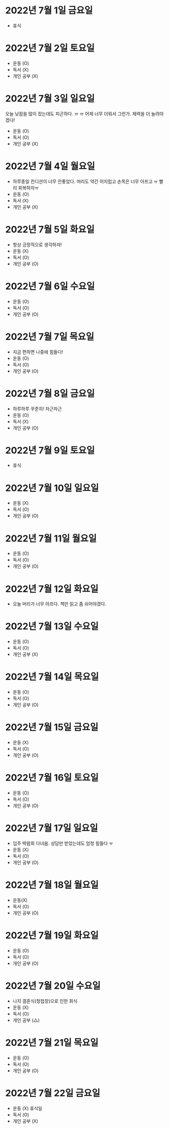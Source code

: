 # 2022년 7월 1일 금요일

- 휴식

# 2022년 7월 2일 토요일

- 운동 (O)
- 독서 (X)
- 개인 공부 (X)

# 2022년 7월 3일 일요일

오늘 낮잠을 많이 잤는데도 피곤하다. ㅠ ㅠ 어제 너무 더워서 그런가.
체력을 더 늘려야겠다!

- 운동 (O)
- 독서 (O)
- 개인 공부 (X)

# 2022년 7월 4일 월요일

- 하루종일 컨디션이 너무 안좋았다. 머리도 약간 어지럽고 손목은 너무 아프고 ㅠ 빨리 회복하자ㅠ
- 운동 (O)
- 독서 (X)
- 개인 공부 (X)

# 2022년 7월 5일 화요일

- 항상 긍정적으로 생각하자!
- 운동 (X)
- 독서 (O)
- 개인 공부 (O)

# 2022년 7월 6일 수요일

- 운동 (O)
- 독서 (O)
- 개인 공부 (O)

# 2022년 7월 7일 목요일

- 지금 편하면 나중에 힘들다!
- 운동 (O)
- 독서 (O)
- 개인 공부 (O)

# 2022년 7월 8일 금요일

- 하루하루 꾸준히! 차근차근
- 운동 (O)
- 독서 (X)
- 개인 공부 (O)

# 2022년 7월 9일 토요일

- 휴식 

# 2022년 7월 10일 일요일 

- 운동 (X)
- 독서 (O)
- 개인 공부 (O)

# 2022년 7월 11일 월요일 

- 운동 (O)
- 독서 (O)
- 개인 공부 (O)

# 2022년 7월 12일 화요일 

- 오늘 머리가 너무 아프다. 책만 읽고 좀 쉬어야겠다.

# 2022년 7월 13일 수요일 

- 운동 (O)
- 독서 (O)
- 개인 공부 (X)

# 2022년 7월 14일 목요일

- 운동 (O)
- 독서 (O)
- 개인 공부 (O)

# 2022년 7월 15일 금요일 

- 운동 (X)
- 독서 (O)
- 개인 공부 (O)

# 2022년 7월 16일 토요일

- 운동 (O)
- 독서 (O)
- 개인 공부 (O)

# 2022년 7월 17일 일요일 

- 입주 박람회 다녀옴. 상담만 받았는데도 엄청 힘들다 ㅠ
- 운동 (X)
- 독서 (O)
- 개인 공부 (O)

# 2022년 7월 18일 월요일 

- 운동(X)
- 독서 (O)
- 개인 공부 (O)

# 2022년 7월 19일 화요일 

- 운동 (O)
- 독서 (O)
- 개인 공부 (O)

# 2022년 7월 20일 수요일 

- 나지 결혼식(청첩장)으로 인한 회식
- 운동 (X)
- 독서 (O)
- 개인 공부 (△)

# 2022년 7월 21일 목요일 

- 운동 (O)
- 독서 (O)
- 개인 공부 (O)

# 2022년 7월 22일 금요일 

- 운동 (X) 휴식일 
- 독서 (O)
- 개인 공부 (X)